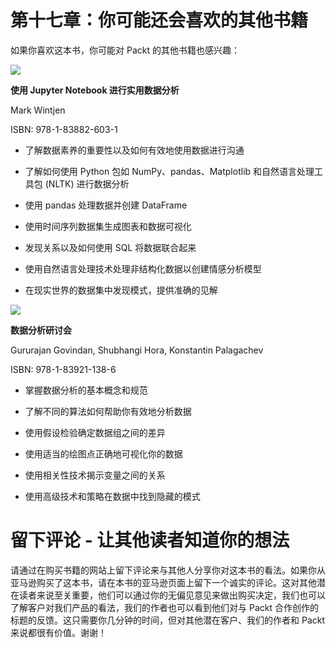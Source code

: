 # 第十七章：你可能还会喜欢的其他书籍

如果你喜欢这本书，你可能对 Packt 的其他书籍也感兴趣：

![](https://www.packtpub.com/product/practical-data-analysis-using-jupyter-notebook/9781838826031)

**使用 Jupyter Notebook 进行实用数据分析**

Mark Wintjen

ISBN: 978-1-83882-603-1

+   了解数据素养的重要性以及如何有效地使用数据进行沟通

+   了解如何使用 Python 包如 NumPy、pandas、Matplotlib 和自然语言处理工具包 (NLTK) 进行数据分析

+   使用 pandas 处理数据并创建 DataFrame

+   使用时间序列数据集生成图表和数据可视化

+   发现关系以及如何使用 SQL 将数据联合起来

+   使用自然语言处理技术处理非结构化数据以创建情感分析模型

+   在现实世界的数据集中发现模式，提供准确的见解

![](https://www.packtpub.com/product/the-data-analysis-workshop/9781839211386)

**数据分析研讨会**

Gururajan Govindan, Shubhangi Hora, Konstantin Palagachev

ISBN: 978-1-83921-138-6

+   掌握数据分析的基本概念和规范

+   了解不同的算法如何帮助你有效地分析数据

+   使用假设检验确定数据组之间的差异

+   使用适当的绘图点正确地可视化你的数据

+   使用相关性技术揭示变量之间的关系

+   使用高级技术和策略在数据中找到隐藏的模式

# 留下评论 - 让其他读者知道你的想法

请通过在购买书籍的网站上留下评论来与其他人分享你对这本书的看法。如果你从亚马逊购买了这本书，请在本书的亚马逊页面上留下一个诚实的评论。这对其他潜在读者来说至关重要，他们可以通过你的无偏见意见来做出购买决定，我们也可以了解客户对我们产品的看法，我们的作者也可以看到他们对与 Packt 合作创作的标题的反馈。这只需要你几分钟的时间，但对其他潜在客户、我们的作者和 Packt 来说都很有价值。谢谢！
